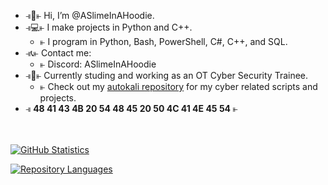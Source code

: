 - ⫣👋⫦ Hi, I’m @ASlimeInAHoodie.  
- ⫣💻⫦ I make projects in Python and C++.
	- ⫦ I program in Python, Bash, PowerShell, C#, C++, and SQL.
- ⫣📞⫦ Contact me:
	- ⫦ Discord: ASlimeInAHoodie
- ⫣🏦⫦ Currently studing and working as an OT Cyber Security Trainee.
	- ⫦ Check out my [autokali repository](https://github.com/ASlimeInAHoodie/autokali) for my cyber related scripts and projects.
- ⫣ **48 41 43 4B 20 54 48 45 20 50 4C 41 4E 45 54** ⫦ <!-- HACK THE PLANET -->
<br /><br /><!-- Why include my contact details for easy OSINT? This info is already too easy to find 🙃 -->
<br />
<a href="http://www.github.com/ASlimeInAHoodie"><img src="https://github-readme-stats.vercel.app/api?username=ASlimeInAHoodie&show_icons=true&hide=&count_private=true&title_color=0891b2&text_color=ffffff&icon_color=0891b2&bg_color=0d1117&hide_border=true&show_icons=true&custom_title=Github%20%Statistics" alt="GitHub Statistics" /></a>

<a href="https://github.com/ASlimeInAHoodie" align="left"><img src="https://github-readme-stats.vercel.app/api/top-langs/?username=ASlimeInAHoodie&langs_count=10&title_color=0891b2&text_color=ffffff&icon_color=0891b2&bg_color=0d1117&hide_border=true&locale=en&custom_title=Repository%20%Languages" alt="Repository Languages" /></a>
